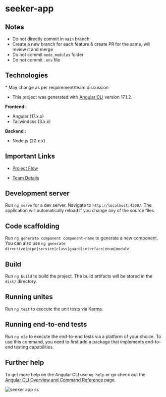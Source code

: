 # seeker-app

## Notes

-   Do not directly commit in `main` branch
-   Create a new branch for each feature & create PR for the same, will review
    it and merge
-   Do not commit `node_modules` folder
-   Do not commit `.env` file

## Technologies

\* May change as per requirement/team discussion
- This project was generated with [Angular CLI](https://github.com/angular/angular-cli) version 17.1.2.

**Frontend :**

-   Angular (17.x.x)
-   Tailwindcss (3.x.x)

**Backend :**

-   Node.js (20.x.x)

## Important Links

-   [Project Flow](https://drive.google.com/file/d/1up5-EMfls0ycHXtUN_W0BiGxoVT_DpBd/view)

-   [Team Details](https://docs.google.com/spreadsheets/d/1Y6oUUeeC6dFKH2PCi76-8we-vuI48t5sNSTKXK6A5Pg/edit#gid=0)

## Development server

Run `ng serve` for a dev server. Navigate to `http://localhost:4200/`. The application will automatically reload if you change any of the source files.

## Code scaffolding

Run `ng generate component component-name` to generate a new component. You can also use `ng generate directive|pipe|service|class|guard|interface|enum|module`.

## Build

Run `ng build` to build the project. The build artifacts will be stored in the `dist/` directory.

## Running unites

Run `ng test` to execute the unit tests via [Karma](https://karma-runner.github.io).

## Running end-to-end tests

Run `ng e2e` to execute the end-to-end tests via a platform of your choice. To use this command, you need to first add a package that implements end-to-end testing capabilities.

## Further help

To get more help on the Angular CLI use `ng help` or go check out the [Angular CLI Overview and Command Reference](https://angular.io/cli) page.



![seeker app ss](https://github.com/aditya-agr3/seeker-app/assets/103147141/d1cc58d2-93fc-4b78-abea-e885294ec773)
